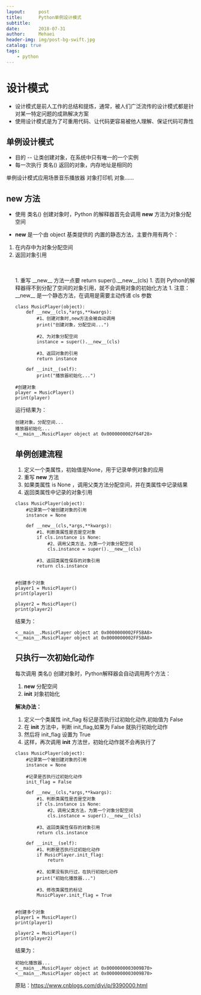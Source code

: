 ```yaml
---
layout:     post
title:      Python单例设计模式
subtitle:   
date:       2018-07-31
author:     Mehaei
header-img: img/post-bg-swift.jpg
catalog: true
tags:
    - python
---
```

# 设计模式

- 设计模式是前人工作的总结和提炼，通常，被人们广泛流传的设计模式都是针对某一特定问题的成熟解决方案
- 使用设计模式是为了可重用代码、让代码更容易被他人理解、保证代码可靠性

## 单例设计模式

- 目的 -- 让类创建对象，在系统中只有唯一的一个实例
- 每一次执行 类名() 返回的对象，内存地址是相同的

单例设计模式应用场景音乐播放器 对象打印机 对象......

## __new__ 方法

- 使用 类名() 创建对象时，Python 的解释器首先会调用 __new__ 方法为对象分配空间


- __new__ 是一个由 object 基类提供的 内置的静态方法，主要作用有两个：


1. 在内存中为对象分配空间
1. 返回对象引用


　　<img src="https://images2018.cnblogs.com/blog/1432315/201807/1432315-20180731082023930-104681088.png" alt="" />
<ol>
1.  重写 __new__ 方法一点要 return super().__new__(cls)
1.  否则 Python的解释器得不到分配了空间的对象引用，就不会调用对象的初始化方法
1.  注意：__new__ 是一个静态方法，在调用是需要主动传递 cls 参数


```
class MusicPlayer(object):
    def __new__(cls,*args,**kwargs):
        #1、创建对象时,new方法会被自动调用
        print("创建对象，分配空间...")

        #2、为对象分配空间
        instance = super().__new__(cls)
        
        #3、返回对象的引用
        return instance

    def __init__(self):
        print("播放器初始化...")

#创建对象
player = MusicPlayer()
print(player)
```

运行结果为：

```
创建对象，分配空间...
播放器初始化...
<__main__.MusicPlayer object at 0x0000000002F64F28>
```

## 单例创建流程

1. 定义一个类属性，初始值是None，用于记录单例对象的应用
1. 重写 __new__ 方法
1. 如果类属性 is None ，调用父类方法分配空间，并在类属性中记录结果
1. 返回类属性中记录的对象引用

```
class MusicPlayer(object):
    #记录第一个被创建对象的引用
    instance = None
    
    def __new__(cls,*args,**kwargs):
        #1、判断类属性是否是空对象
        if cls.instance is None:
            #2、调用父类方法，为第一个对象分配空间
            cls.instance = super().__new__(cls)
        
        #3、返回类属性保存的对象引用
        return cls.instance


#创建多个对象
player1 = MusicPlayer()
print(player1)

player2 = MusicPlayer()
print(player2)
```

结果为：

```
<__main__.MusicPlayer object at 0x0000000002FF5BA8>
<__main__.MusicPlayer object at 0x0000000002FF5BA8>
```

## 只执行一次初始化动作

每次调用 类名() 创建对象时，Python解释器会自动调用两个方法：

1. __new__ 分配空间
1. __init__ 对象初始化

**解决办法：**

1. 定义一个类属性 init_flag 标记是否执行过初始化动作,初始值为 False
1. 在 __init__ 方法中，判断 init_flag,如果为 False 就执行初始化动作
1. 然后将 init_flag 设置为 True
1. 这样，再次调用 __init__ 方法世，初始化动作就不会再执行了

```
class MusicPlayer(object):
    #记录第一个被创建对象的引用
    instance = None

    #记录是否执行过初始化动作
    init_flag = False
    
    def __new__(cls,*args,**kwargs):
        #1、判断类属性是否是空对象
        if cls.instance is None:
            #2、调用父类方法，为第一个对象分配空间
            cls.instance = super().__new__(cls)
        
        #3、返回类属性保存的对象引用
        return cls.instance

    def __init__(self):
        #1、判断是否执行过初始化动作
        if MusicPlayer.init_flag:
            return
        
        #2、如果没有执行过，在执行初始化动作
        print("初始化播放器...")
            
        #3、修改类属性的标记
        MusicPlayer.init_flag = True
        

#创建多个对象
player1 = MusicPlayer()
print(player1)

player2 = MusicPlayer()
print(player2)
```

结果为：

```
初始化播放器...
<__main__.MusicPlayer object at 0x0000000003009B70>
<__main__.MusicPlayer object at 0x0000000003009B70>
```

原贴：https://www.cnblogs.com/diyi/p/9390000.html

